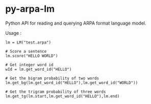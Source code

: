 py-arpa-lm
==========

Python API for reading and querying ARPA format language model.


Usage :

```
lm = LM("test.arpa")

# Score a sentence
lm.score("HELLO WORLD")

# Get integer word id
wId = lm.get_word_id("HELLO")

# Get the bigram probability of two words
lm.get_bg(lm.get_word_id("HELLO"),lm.get_word_id("WORLD"))

# Get the trigram probability of three words
lm.get_tg(lm.start,lm.get_word_id("HELLO"),lm.end)
```
